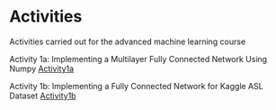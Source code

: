 # Activities
Activities carried out for the advanced machine learning course

Activity 1a: Implementing a Multilayer Fully Connected Network Using Numpy [Activity1a](https://github.com/Soluciones-TI-Team-35/Activities/tree/main/Activity1a)

Activity 1b: Implementing a Fully Connected Network for Kaggle ASL Dataset [Activity1b](https://github.com/Soluciones-TI-Team-35/Activities/tree/main/Activity1b)
